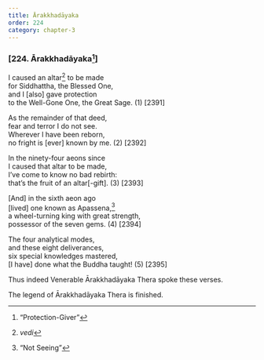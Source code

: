 ```yaml
---
title: Ārakkhadāyaka
order: 224
category: chapter-3
---
```


### \[224. Ārakkhadāyaka[^1]\]

I caused an altar[^2] to be made  
for Siddhattha, the Blessed One,  
and I \[also\] gave protection  
to the Well-Gone One, the Great Sage. (1) \[2391\]

As the remainder of that deed,  
fear and terror I do not see.  
Wherever I have been reborn,  
no fright is \[ever\] known by me. (2) \[2392\]

In the ninety-four aeons since  
I caused that altar to be made,  
I’ve come to know no bad rebirth:  
that’s the fruit of an altar\[-gift\]. (3) \[2393\]

\[And\] in the sixth aeon ago  
\[lived\] one known as Apassena,[^3]  
a wheel-turning king with great strength,  
possessor of the seven gems. (4) \[2394\]

The four analytical modes,  
and these eight deliverances,  
six special knowledges mastered,  
\[I have\] done what the Buddha taught! (5) \[2395\]

Thus indeed Venerable Ārakkhadāyaka Thera spoke these verses.

The legend of Ārakkhadāyaka Thera is finished.

[^1]: “Protection-Giver”

[^2]: *vedi*

[^3]: “Not Seeing”
